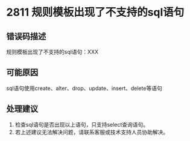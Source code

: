 # 2811 规则模板出现了不支持的sql语句<a name="dgc_01_289"></a>

## 错误码描述<a name="zh-cn_topic_0000001160918973_se842c39d44ee45e587ca36bb50cf37c7"></a>

规则模板出现了不支持的sql语句：XXX

## 可能原因<a name="zh-cn_topic_0000001160918973_s658a289c6be04e6d8c6bee691c1aaa2e"></a>

sql语句使用create、alter、drop、update、insert、delete等语句

## 处理建议<a name="zh-cn_topic_0000001160918973_section419212011318"></a>

1.  检查sql语句是否出现以上语句，只支持select查询语句。
2.  若上述建议无法解决问题，请联系客服或技术支持人员协助解决。

